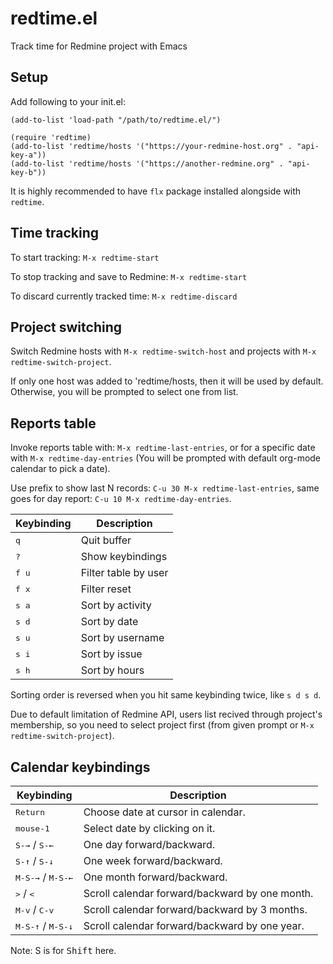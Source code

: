 # redtime.el
Track time for Redmine project with Emacs

## Setup

Add following to your init.el:

``` emacs-lisp
(add-to-list 'load-path "/path/to/redtime.el/")

(require 'redtime)
(add-to-list 'redtime/hosts '("https://your-redmine-host.org" . "api-key-a"))
(add-to-list 'redtime/hosts '("https://another-redmine.org" . "api-key-b"))
```
It is highly recommended to have `flx` package installed alongside with `redtime`.

## Time tracking

To start tracking: `M-x redtime-start`

To stop tracking and save to Redmine: `M-x redtime-start`

To discard currently tracked time: `M-x redtime-discard`

## Project switching

Switch Redmine hosts with `M-x redtime-switch-host`
and projects with `M-x redtime-switch-project`.

If only one host was added to 'redtime/hosts, then it will be used by default.
Otherwise, you will be prompted to select one from list.

## Reports table

Invoke reports table with: `M-x redtime-last-entries`,
or for a specific date with `M-x redtime-day-entries`
(You will be prompted with default org-mode calendar to pick a date).

Use prefix to show last N records: `C-u 30 M-x redtime-last-entries`,
same goes for day report: `C-u 10 M-x redtime-day-entries`.

Keybinding | Description
-----------|------------
<kbd>q</kbd> | Quit buffer
<kbd>?</kbd> | Show keybindings
<kbd>f u</kbd> | Filter table by user
<kbd>f x</kbd> | Filter reset
<kbd>s a</kbd> | Sort by activity
<kbd>s d</kbd> | Sort by date
<kbd>s u</kbd> | Sort by username
<kbd>s i</kbd> | Sort by issue
<kbd>s h</kbd> | Sort by hours

Sorting order is reversed when you hit same keybinding twice, like `s d s d`.

Due to default limitation of Redmine API,
users list recived through project's membership,
so you need to select project first
(from given prompt or `M-x redtime-switch-project`).

## Calendar keybindings

Keybinding | Description
-----------|------------
<kbd>Return</kbd> | Choose date at cursor in calendar.
<kbd>mouse-1</kbd> | Select date by clicking on it.
<kbd>S-→</kbd> / <kbd>S-←</kbd>  | One day forward/backward.
<kbd>S-↑</kbd> / <kbd>S-↓</kbd> | One week forward/backward.
<kbd>M-S-→</kbd> / <kbd>M-S-←</kbd> | One month forward/backward.
<kbd>></kbd> / <kbd><</kbd> | Scroll calendar forward/backward by one month.
<kbd>M-v</kbd> / <kbd>C-v</kbd> | Scroll calendar forward/backward by 3 months.
<kbd>M-S-↑</kbd> / <kbd>M-S-↓</kbd> | Scroll calendar forward/backward by one year.

Note: S is for <kbd>Shift</kbd> here.
